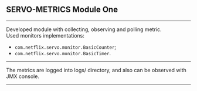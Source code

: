 ## SERVO-METRICS Module One
- - -
Developed module with collecting, observing and polling metric. </br>
Used monitors implementations:
- `com.netflix.servo.monitor.BasicCounter`;
- `com.netflix.servo.monitor.BasicTimer`.
- - -
The metrics are logged into logs/ directory, and also can be observed with JMX console. </br>
- - -

